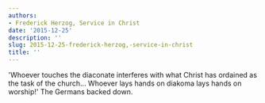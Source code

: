 ```yaml
---
authors:
- Frederick Herzog, Service in Christ
date: '2015-12-25'
description: ''
slug: 2015-12-25-frederick-herzog,-service-in-christ
title: ''
---
```

'Whoever touches the diaconate interferes with what Christ has ordained as the task of the church... Whoever lays hands on diakoma lays hands on worship!' The Germans backed down.



